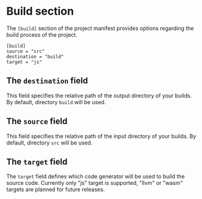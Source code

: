 # Build section

The `[build]` section of the project manifest provides options regarding the build process of the project.

```text
[build]
source = "src"
destination = "build"
target = "js"
```

## The `destination` field

This field specifies the relative path of the output directory of your builds. By default, directory `build` will be used.

## The `source` field

This field specifies the relative path of the input directory of your builds. By default, directory `src` will be used.

## The `target` field

The `target` field defines which code generator will be used to build the source code. Currently only "js" target is supported, "llvm" or "wasm" targets are planned for future releases.

